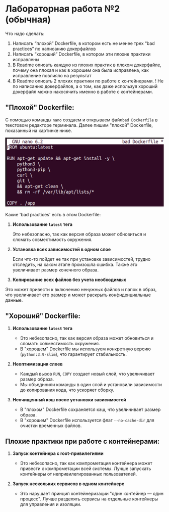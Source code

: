 # Лабораторная работа №2 (обычная)
Что надо сделать:
1. Написать “плохой” Dockerfile, в котором есть не менее трех “bad practices” по написанию докерфайлов
2. Написать “хороший” Dockerfile, в котором эти плохие практики исправлены
3. В Readme описать каждую из плохих практик в плохом докерфайле, почему она плохая и как в хорошем она была исправлена, как исправление повлияло на результат
4. В Readme описать 2 плохих практики по работе с контейнерами. ! Не по написанию докерфайлов, а о том, как даже используя хороший докерфайл можно накосячить именно в работе с контейнерами.


## "Плохой" Dockerfile:
С помощью команды `nano` создаем и открываем файл`bad Dockerfile` в текстовом редакторе терминала. Далее пишим "плохой" Dockerfile, показанный на картинке ниже.

![Image alt](https://github.com/lisalaktionova/itmo_devops-clouds/blob/main/DevOps/Laba_2/bad%20practices.png)

Какие 'bad practices' есть в этом Dockerfile:
1. **Использование `latest` тега**

   Это небезопасно, так как версия образа может обновиться и сломать совместимость окружения.

2. **Установка всех зависимостей в одном слое**

   Если что-то пойдет не так при установке зависимостей, трудно отследить, на каком этапе произошла ошибка. Также это увеличивает    размер конечного образа.

3. **Копирование всех файлов без учета необходимых**

  Это может привести к включению ненужных файлов и папок в образ, что увеличивает его размер и может раскрыть конфиденциальные данные.

   
  
## "Хороший" Dockerfile:

1. **Использование `latest` тега**
   - Это небезопасно, так как версия образа может обновиться и сломать совместимость окружения.
   - В "хорошем" Dockerfile мы используем конкретную версию (`python:3.9-slim`), что гарантирует стабильность.

2. **Неоптимизация слоев**
   - Каждый вызов `RUN`, `COPY` создает новый слой, что увеличивает размер образа.
   - Мы объединили команды в один слой и установили зависимости до копирования кода, что ускоряет сборку.

3. **Неочищенный кэш после установки зависимостей**
   - В "плохом" Dockerfile сохраняется кэш, что увеличивает размер образа.
   - В "хорошем" Dockerfile используется флаг `--no-cache-dir` для очистки временных файлов.
     

## Плохие практики при работе с контейнерами:

1. **Запуск контейнера с root-привилегиями**
   - Это небезопасно, так как компрометация контейнера может привести к компрометации всей системы. Лучше запускать контейнеры от непривилегированных пользователей.

2. **Запуск нескольких сервисов в одном контейнере**
   - Это нарушает принцип контейнеризации "один контейнер — один процесс". Лучше разделять сервисы на отдельные контейнеры для управления и изоляции.
